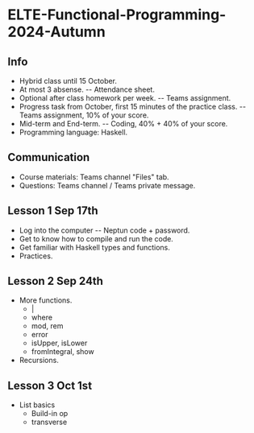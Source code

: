 # ELTE-Functional-Programming-2024-Autumn
## Info
- Hybrid class until 15 October.
- At most 3 absense. -- Attendance sheet.
- Optional after class homework per week. -- Teams assignment.
- Progress task from October, first 15 minutes of the practice class. -- Teams assignment, 10% of your score.
- Mid-term and End-term. -- Coding, 40% + 40% of your score.
- Programming language: Haskell.

## Communication
- Course materials: Teams channel "Files" tab.
- Questions: Teams channel / Teams private message.

## Lesson 1 Sep 17th
- Log into the computer -- Neptun code + password.
- Get to know how to compile and run the code.
- Get familiar with Haskell types and functions.
- Practices.

## Lesson 2 Sep 24th
- More functions.
  - |
  - where
  - mod, rem
  - error
  - isUpper, isLower
  - fromIntegral, show
- Recursions.

## Lesson 3 Oct 1st
- List basics
  - Build-in op
  - transverse
